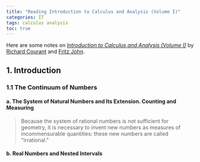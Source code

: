 ```yaml
---
title: "Reading Introduction to Calculus and Analysis (Volume I)"
categories: IT
tags: calculus analysis
toc: true
---
```


Here are some notes on [*Introduction to Calculus and Analysis (Volume I)*](https://www.amazon.com/dp/354065058X) by [Richard Courant](https://en.wikipedia.org/wiki/Richard_Courant) and [Fritz John](https://en.wikipedia.org/wiki/Fritz_John).

## 1. Introduction

### 1.1 The Continuum of Numbers

#### a. The System of Natural Numbers and Its Extension. Counting and Measuring

> Because the system of rational numbers is not sufficient for geometry, it is necessary to invent new numbers as measures of incommensurable quantities: these new numbers are called "irrational."

#### b. Real Numbers and Nested Intervals
